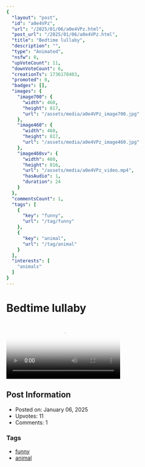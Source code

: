 ```yaml
---
{
  "layout": "post",
  "id": "a0e4VPz",
  "url": "/2025/01/06/a0e4VPz.html",
  "post_url": "/2025/01/06/a0e4VPz.html",
  "title": "Bedtime lullaby",
  "description": "",
  "type": "Animated",
  "nsfw": 0,
  "upVoteCount": 11,
  "downVoteCount": 6,
  "creationTs": 1736170403,
  "promoted": 0,
  "badges": [],
  "images": {
    "image700": {
      "width": 460,
      "height": 817,
      "url": "/assets/media/a0e4VPz_image700.jpg"
    },
    "image460": {
      "width": 460,
      "height": 817,
      "url": "/assets/media/a0e4VPz_image460.jpg"
    },
    "image460sv": {
      "width": 460,
      "height": 816,
      "url": "/assets/media/a0e4VPz_video.mp4",
      "hasAudio": 1,
      "duration": 24
    }
  },
  "commentsCount": 1,
  "tags": [
    {
      "key": "funny",
      "url": "/tag/funny"
    },
    {
      "key": "animal",
      "url": "/tag/animal"
    }
  ],
  "interests": [
    "animals"
  ]
}
---
```


# Bedtime lullaby

<video controls playsinline loop poster="/assets/media/a0e4VPz_image460.jpg">
  <source src="/assets/media/a0e4VPz_video.mp4" type="video/mp4">
  Your browser does not support the video tag.
</video>

## Post Information

- Posted on: January 06, 2025
- Upvotes: 11
- Comments: 1

### Tags

- [funny](/tag/funny)
- [animal](/tag/animal)
